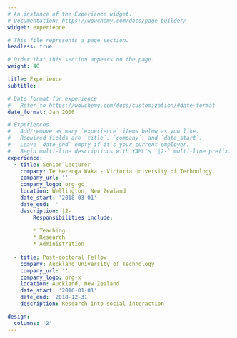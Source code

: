 ```yaml
---
# An instance of the Experience widget.
# Documentation: https://wowchemy.com/docs/page-builder/
widget: experience

# This file represents a page section.
headless: true

# Order that this section appears on the page.
weight: 40

title: Experience
subtitle:

# Date format for experience
#   Refer to https://wowchemy.com/docs/customization/#date-format
date_format: Jan 2006

# Experiences.
#   Add/remove as many `experience` items below as you like.
#   Required fields are `title`, `company`, and `date_start`.
#   Leave `date_end` empty if it's your current employer.
#   Begin multi-line descriptions with YAML's `|2-` multi-line prefix.
experience:
  - title: Senior Lecturer
    company: Te Herenga Waka - Victoria University of Technology
    company_url: ''
    company_logo: org-gc
    location: Wellington, New Zealand
    date_start: '2018-03-01'
    date_end: ''
    description: |2-
        Responsibilities include:
        
        * Teaching
        * Research
        * Administration
        
  - title: Post-doctoral Fellow
    company: Auckland University of Technology
    company_url: ''
    company_logo: org-x
    location: Auckland, New Zealand
    date_start: '2016-01-01'
    date_end: '2018-12-31'
    description: Research into social interaction

design:
  columns: '2'
---
```

